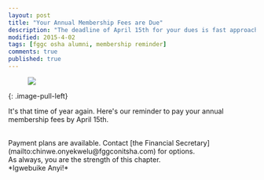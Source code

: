 ```yaml
---
layout: post
title: "Your Annual Membership Fees are Due"
description: "The deadline of April 15th for your dues is fast approaching. Please pay your membership fees."
modified: 2015-4-02
tags: [fggc osha alumni, membership reminder]
comments: true
published: true
---
```

<figure>
	<a href="{{ site.url }}/images/MembershipFee.png"><img src="{{ site.url }}/images/MembershipFee.png"></a>
</figure>
{: .image-pull-left}

It's that time of year again. Here's our reminder to pay your annual membership fees by April 15th. 

<br>
Payment plans are available. Contact [the Financial Secretary](mailto:chinwe.onyekwelu@fggconitsha.com) for options.

<br>
As always, you are the strength of this chapter.

<br>
*Igwebuike Anyi!*
